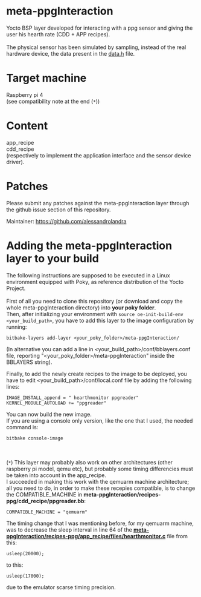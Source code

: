 # meta-ppgInteraction
Yocto BSP layer developed for interacting with a ppg sensor and giving the user his hearth rate (CDD + APP recipes). \
\
The physical sensor has been simulated by sampling, instead of the real hardware device, the data present in the [data.h](recipes-ppg/cdd_recipe/files/data.h) file.

Target machine
============

Raspberry pi 4 \
(see compatibility note at the end (`*`))

Content
============

app_recipe \
cdd_recipe \
(respectively to implement the application interface and the sensor device driver).


Patches
=======

Please submit any patches against the meta-ppgInteraction layer through the github issue section of this repository.

Maintainer: https://github.com/alessandrolandra

Adding the meta-ppgInteraction layer to your build
=================================================

The following instructions are supposed to be executed in a Linux environment equipped with Poky, as reference distribution of the Yocto Project. \
\
First of all you need to clone this repository (or download and copy the whole meta-ppgInteraction directory) into **your poky folder**. \
Then, after initializing your environment with
`source oe-init-build-env <your_build_path>`,
you have to add this layer to the image configuration by running:
```
bitbake-layers add-layer <your_poky_folder>/meta-ppgInteraction/
```
(In alternative you can add a line in <your_build_path>/conf/bblayers.conf file, reporting "<your_poky_folder>/meta-ppgInteraction" inside the BBLAYERS string).

Finally, to add the newly create recipes to the image to be deployed, you have to edit <your_build_path>/conf/local.conf file by adding the following lines: 
```
IMAGE_INSTALL_append = " hearthmonitor ppgreader"
KERNEL_MODULE_AUTOLOAD += "ppgreader"
```

You can now build the new image. \
If you are using a console only version, like the one that I used, the needed command is:
```
bitbake console-image
```
\
\
(`*`) This layer may probably also work on other architectures (other raspberry pi model, qemu etc), but probably some timing differencies must be taken into account in the app_recipe. \
I succeeded in making this work with the qemuarm machine architecture; \
all you need to do, in order to make these recepies compatible, is to change the COMPATIBLE_MACHINE in **meta-ppgInteraction/recipes-ppg/cdd_recipe/ppgreader.bb**:
```
COMPATIBLE_MACHINE = "qemuarm"
```
The timing change that I was mentioning before, for my qemuarm machine, was to decrease the sleep interval in line 64 of the [**meta-ppgInteraction/recipes-ppg/app_recipe/files/hearthmonitor.c**](recipes-ppg/app_recipe/files/hearthmonitor.c) file from this:
```
usleep(20000);
```
to this:
```
usleep(17000);
```
due to the emulator scarse timing precision.
